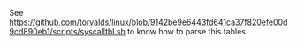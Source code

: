 See https://github.com/torvalds/linux/blob/9142be9e6443fd641ca37f820efe00d9cd890eb1/scripts/syscalltbl.sh to know how to parse this tables
